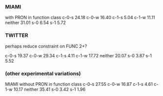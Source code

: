### MIAMI

with PRON in function class
c-0-s	24.18
c-0-w	16.40
c-1-s	5.04
c-1-w	11.11
neither	31.01
s-0		6.54
s-1		5.72

### TWITTER
perhaps reduce constraint on FUNC 2+?

c-0-s	19.37
c-0-w	29.34
c-1-s	4.11
c-1-w	17.72
neither	20.07
s-0		3.87
s-1		5.52


### (other experimental variations)
MIAMI
without PRON in function class
c-0-s	27.55
c-0-w	16.87
c-1-s	4.61
c-1-w	10.17
neither	35.41
s-0		3.42
s-1		1.96